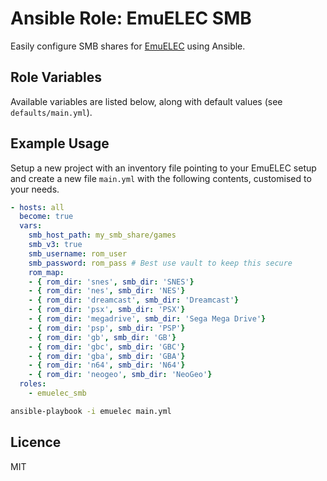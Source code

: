 # Ansible Role: EmuELEC SMB

Easily configure SMB shares for [EmuELEC][0] using Ansible.

## Role Variables

Available variables are listed below, along with default values (see `defaults/main.yml`).

## Example Usage

Setup a new project with an inventory file pointing to your EmuELEC setup and create a new file `main.yml` with the following contents, customised to your needs.

```yaml
- hosts: all
  become: true
  vars:
    smb_host_path: my_smb_share/games
    smb_v3: true
    smb_username: rom_user
    smb_password: rom_pass # Best use vault to keep this secure
    rom_map: 
    - { rom_dir: 'snes', smb_dir: 'SNES'}
    - { rom_dir: 'nes', smb_dir: 'NES'}
    - { rom_dir: 'dreamcast', smb_dir: 'Dreamcast'}
    - { rom_dir: 'psx', smb_dir: 'PSX'}
    - { rom_dir: 'megadrive', smb_dir: 'Sega Mega Drive'}
    - { rom_dir: 'psp', smb_dir: 'PSP'}
    - { rom_dir: 'gb', smb_dir: 'GB'}
    - { rom_dir: 'gbc', smb_dir: 'GBC'}
    - { rom_dir: 'gba', smb_dir: 'GBA'}
    - { rom_dir: 'n64', smb_dir: 'N64'}
    - { rom_dir: 'neogeo', smb_dir: 'NeoGeo'}
  roles:
    - emuelec_smb
```

```bash
ansible-playbook -i emuelec main.yml
```

## Licence 

MIT

[0]: https://github.com/EmuELEC/EmuELEC

